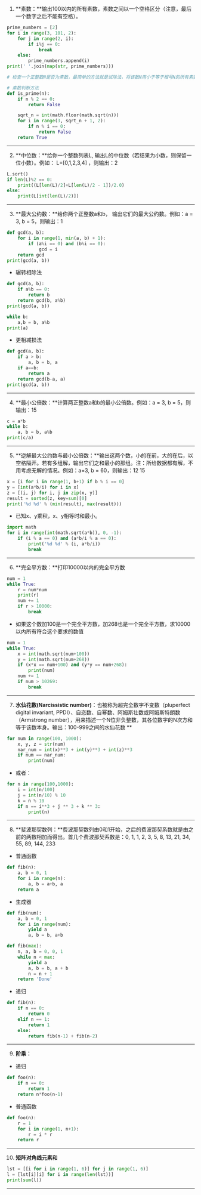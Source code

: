 1. **素数：**输出100以内的所有素数，素数之间以一个空格区分（注意，最后一个数字之后不能有空格）。

```python
prime_numbers = [2]
for i in range(3, 101, 2):
    for j in range(2, i):
        if i%j == 0:
            break
    else:
        prime_numbers.append(i)
print(' '.join(map(str, prime_numbers)))

# 检查一个正整数N是否为素数，最简单的方法就是试除法，将该数N用小于等于根号N的所有素数去试除，若均无法整除，N则为素数。

# 素数判断方法
def is_prime(n):
    if n % 2 == 0:
        return False

    sqrt_n = int(math.floor(math.sqrt(n)))
    for i in range(3, sqrt_n + 1, 2):
        if n % i == 0:
            return False
    return True
```

***
2. **中位数：**给你一个整数列表L, 输出L的中位数（若结果为小数，则保留一位小数）。例如： L=[0,1,2,3,4]  ，则输出：2 

```python
L.sort()
if len(L)%2 == 0:
    print((L[len(L)/2]+L[len(L)/2 - 1])/2.0)
else:
    print(L[int(len(L)/2)])
```

***
3. **最大公约数：**给你两个正整数a和b， 输出它们的最大公约数。例如：a = 3, b = 5，则输出：1

```python
def gcd(a, b):
    for i in range(1, min(a, b) + 1):
        if (a%i == 0) and (b%i == 0):
            gcd = i
    return gcd
print(gcd(a, b))
```

* 辗转相除法

```python
def gcd(a, b):
    if a%b == 0:
        return b
    return gcd(b, a%b)
print(gcd(a, b))
```

```python
while b:
    a,b = b, a%b
print(a)
```

* 更相减损法

```python
def gcd(a, b):
    if a > b:
        a, b = b, a
    if a==b:
        return a
    return gcd(b-a, a)
print(gcd(a, b))
```

***
4. **最小公倍数：**计算两正整数a和b的最小公倍数。例如：a = 3, b = 5，则输出：15

```python
c = a*b
while b:
    a, b = b, a%b
print(c/a)
```

***
5. **逆解最大公约数与最小公倍数：**输出这两个数，小的在前，大的在后，以空格隔开。若有多组解，输出它们之和最小的那组。注：所给数据都有解，不用考虑无解的情况。例如：a=3, b = 60，则输出：12 15

```python
x = [i for i in range(1, b+1) if b % i == 0]
y = [int(a*b/i) for i in x]
z = [(i, j) for i, j in zip(x, y)]
result = sorted(z, key=sum)[0]
print('%d %d' % (min(result), max(result)))
```

* 已知x、y乘积，x、y相等时和最小。

```python
import math
for i in range(int(math.sqrt(a*b)), 0, -1):
    if (i % a == 0) and (a*b/i % a == 0):
        print('%d %d' % (i, a*b/i))
        break
```

***

6. **完全平方数：**打印10000以内的完全平方数

```python
num = 1
while True:
    r = num*num
    print(r)
    num += 1
    if r > 10000:
        break
```

* 如果这个数加100是一个完全平方数，加268也是一个完全平方数，求10000以内所有符合这个要求的数值

```python
num = 1
while True:
    x = int(math.sqrt(num+100))
    y = int(math.sqrt(num+268))
    if (x*x == num+100) and (y*y == num+268):
        print(num)
    num += 1
    if num > 10269:
        break
```

***

7. **水仙花数(Narcissistic number)**：也被称为超完全数字不变数（pluperfect digital invariant, PPDI）、自恋数、自幂数、阿姆斯壮数或阿姆斯特朗数（Armstrong number），用来描述一个N位非负整数，其各位数字的N次方和等于该数本身。输出：100-999之间的水仙花数 **

```python
for num in range(100, 1000):
    x, y, z = str(num)
    nar_num = int(x)**3 + int(y)**3 + int(z)**3
    if num == nar_num:
        print(num)
```

* 或者：

```python
for n in range(100,1000):
    i = int(n/100)
    j = int(n/10) % 10
    k = n % 10
    if n == i**3 + j ** 3 + k ** 3:
        print(n)
```

***

8. **斐波那契数列：**费波那契数列由0和1开始，之后的费波那契系数就是由之前的两数相加而得出。首几个费波那契系数是：0, 1, 1, 2, 3, 5, 8, 13, 21, 34, 55, 89, 144, 233

- 普通函数

```python
def fib(n):
    a, b = 0, 1
    for i in range(n):
        a, b = a+b, a
    return a
```

* 生成器

```python
def fib(num):
    a, b = 0, 1
    for i in range(num):
        yield a
        a, b = b, a+b

def fib(max):
    n, a, b = 0, 0, 1
    while n < max:
        yield a
        a, b = b, a + b
        n = n + 1
    return 'Done'
```

* 递归

```python
def fib(n):
    if n == 0:
        return 0
    elif n == 1:
        return 1
    else:
        return fib(n-1) + fib(n-2)
```

***

9. **阶乘：**

* 递归

```python
def foo(n):
    if n == 0:
        return 1
    return n*foo(n-1)
```

* 普通函数

```python
def foo(n):
    r = 1
    for i in range(1, n+1):
        r = i * r
    return r
```

***

10. **矩阵对角线元素和**

```python
lst = [[i for i in range(1, 6)] for j in range(1, 6)]
l = [lst[i][i] for i in range(len(lst))]
print(sum(l))
```

***





